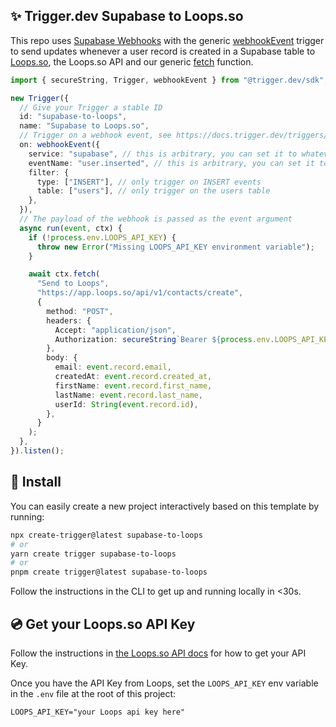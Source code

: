 ## ✨ Trigger.dev Supabase to Loops.so

This repo uses [Supabase Webhooks](https://supabase.com/docs/guides/database/webhooks) with the generic [webhookEvent](https://docs.trigger.dev/reference/webhook-event) trigger to send updates whenever a user record is created in a Supabase table to [Loops.so](https://loops.so), the Loops.so API and our generic [fetch](https://docs.trigger.dev/functions/fetch) function.

```ts
import { secureString, Trigger, webhookEvent } from "@trigger.dev/sdk";

new Trigger({
  // Give your Trigger a stable ID
  id: "supabase-to-loops",
  name: "Supabase to Loops.so",
  // Trigger on a webhook event, see https://docs.trigger.dev/triggers/webhooks
  on: webhookEvent({
    service: "supabase", // this is arbitrary, you can set it to whatever you want
    eventName: "user.inserted", // this is arbitrary, you can set it to whatever you want
    filter: {
      type: ["INSERT"], // only trigger on INSERT events
      table: ["users"], // only trigger on the users table
    },
  }),
  // The payload of the webhook is passed as the event argument
  async run(event, ctx) {
    if (!process.env.LOOPS_API_KEY) {
      throw new Error("Missing LOOPS_API_KEY environment variable");
    }

    await ctx.fetch(
      "Send to Loops",
      "https://app.loops.so/api/v1/contacts/create",
      {
        method: "POST",
        headers: {
          Accept: "application/json",
          Authorization: secureString`Bearer ${process.env.LOOPS_API_KEY}`,
        },
        body: {
          email: event.record.email,
          createdAt: event.record.created_at,
          firstName: event.record.first_name,
          lastName: event.record.last_name,
          userId: String(event.record.id),
        },
      }
    );
  },
}).listen();
```

## 🔧 Install

You can easily create a new project interactively based on this template by running:

```sh
npx create-trigger@latest supabase-to-loops
# or
yarn create trigger supabase-to-loops
# or
pnpm create trigger@latest supabase-to-loops
```

Follow the instructions in the CLI to get up and running locally in <30s.

## 💿 Get your Loops.so API Key

Follow the instructions in [the Loops.so API docs](https://tryloops.notion.site/API-5b453a52dd7c4b419aa4647410de9770) for how to get your API Key.

Once you have the API Key from Loops, set the `LOOPS_API_KEY` env variable in the `.env` file at the root of this project:

```
LOOPS_API_KEY="your Loops api key here"
```
